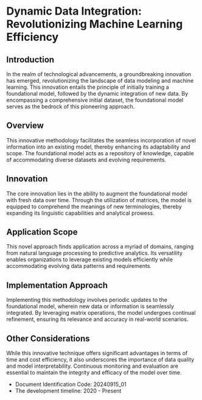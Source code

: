 # Dynamic Data Integration: Revolutionizing Machine Learning Efficiency

## Introduction
In the realm of technological advancements, a groundbreaking innovation has emerged, revolutionizing the landscape of data modeling and machine learning. This innovation entails the principle of initially training a foundational model, followed by the dynamic integration of new data. By encompassing a comprehensive initial dataset, the foundational model serves as the bedrock of this pioneering approach.

## Overview
This innovative methodology facilitates the seamless incorporation of novel information into an existing model, thereby enhancing its adaptability and scope. The foundational model acts as a repository of knowledge, capable of accommodating diverse datasets and evolving requirements.

## Innovation
The core innovation lies in the ability to augment the foundational model with fresh data over time. Through the utilization of matrices, the model is equipped to comprehend the meanings of new terminologies, thereby expanding its linguistic capabilities and analytical prowess.

## Application Scope
This novel approach finds application across a myriad of domains, ranging from natural language processing to predictive analytics. Its versatility enables organizations to leverage existing models efficiently while accommodating evolving data patterns and requirements.

## Implementation Approach
Implementing this methodology involves periodic updates to the foundational model, wherein new data or information is seamlessly integrated. By leveraging matrix operations, the model undergoes continual refinement, ensuring its relevance and accuracy in real-world scenarios.

## Other Considerations
While this innovative technique offers significant advantages in terms of time and cost efficiency, it also underscores the importance of data quality and model interpretability. Continuous monitoring and evaluation are essential to maintain the integrity and efficacy of the model over time.

- Document Identification Code: 20240915_01
- The development timeline: 2020 - Present